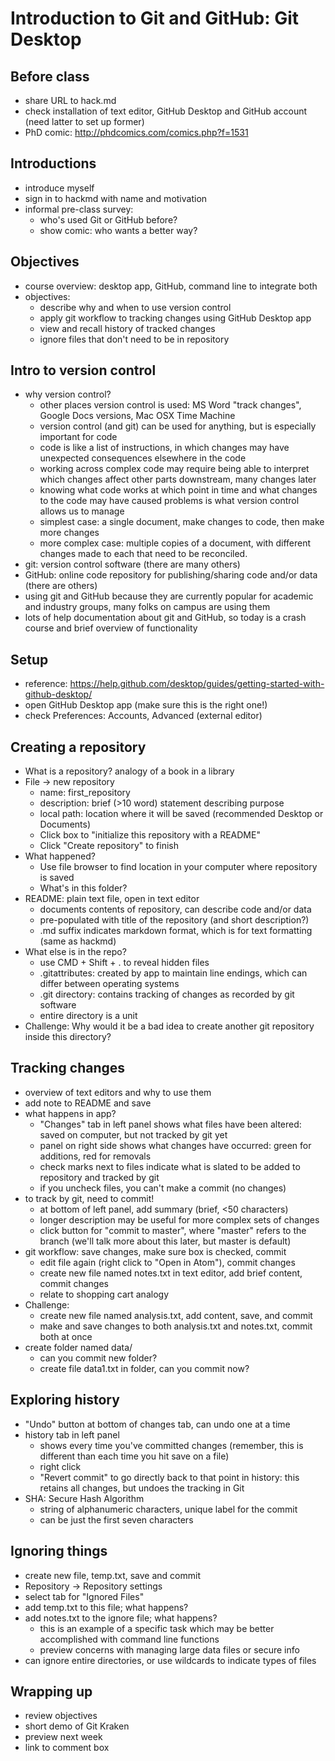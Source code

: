 # Introduction to Git and GitHub: Git Desktop

## Before class

* share URL to hack.md
* check installation of text editor, GitHub Desktop and GitHub account (need latter to set up former)
* PhD comic: http://phdcomics.com/comics.php?f=1531

## Introductions

* introduce myself
* sign in to hackmd with name and motivation
* informal pre-class survey:
	* who's used Git or GitHub before?
	* show comic: who wants a better way?

## Objectives

* course overview: desktop app, GitHub, command line to integrate both
* objectives:
	* describe why and when to use version control
	* apply git workflow to tracking changes using GitHub Desktop app
	* view and recall history of tracked changes
	* ignore files that don't need to be in repository


## Intro to version control

* why version control? 
	* other places version control is used: MS Word "track changes", Google Docs versions, Mac OSX Time Machine
	* version control (and git) can be used for anything, but is especially important for code
	* code is like a list of instructions, in which changes may have unexpected consequences elsewhere in the code
	* working across complex code may require being able to interpret which changes affect other parts downstream, many changes later
	* knowing what code works at which point in time and what changes to the code may have caused problems is what version control allows us to manage
	* simplest case: a single document, make changes to code, then make more changes
	* more complex case: multiple copies of a document, with different changes made to each that need to be reconciled.
* git: version control software (there are many others)
* GitHub: online code repository for publishing/sharing code and/or data (there are others)
* using git and GitHub because they are currently popular for academic and industry groups, many folks on campus are using them
* lots of help documentation about git and GitHub, so today is a crash course and brief overview of functionality


## Setup

* reference: https://help.github.com/desktop/guides/getting-started-with-github-desktop/
* open GitHub Desktop app (make sure this is the right one!)
* check Preferences: Accounts, Advanced (external editor)


## Creating a repository

* What is a repository? analogy of a book in a library
* File -> new repository
	* name: first_repository
	* description: brief (>10 word) statement describing purpose
	* local path: location where it will be saved (recommended Desktop or Documents)
	* Click box to "initialize this repository with a README"
	* Click "Create repository" to finish
* What happened?
	* Use file browser to find location in your computer where repository is saved
	* What's in this folder?
* README: plain text file, open in text editor
	* documents contents of repository, can describe code and/or data
	* pre-populated with title of the repository (and short description?)
	* .md suffix indicates markdown format, which is for text formatting (same as hackmd)
* What else is in the repo?
	* use CMD + Shift + . to reveal hidden files
	* .gitattributes: created by app to maintain line endings, which can differ between operating systems
	* .git directory: contains tracking of changes as recorded by git software
	* entire directory is a unit
* Challenge: Why would it be a bad idea to create another git repository inside this directory?

## Tracking changes

* overview of text editors and why to use them
* add note to README and save
* what happens in app?
	* "Changes" tab in left panel shows what files have been altered: saved on computer, but not tracked by git yet
	* panel on right side shows what changes have occurred: green for additions, red for removals
	* check marks next to files indicate what is slated to be added to repository and tracked by git
	* if you uncheck files, you can't make a commit (no changes)
* to track by git, need to commit!
	* at bottom of left panel, add summary (brief, <50 characters)
	* longer description may be useful for more complex sets of changes
	* click button for "commit to master", where "master" refers to the branch (we'll talk more about this later, but master is default)
* git workflow: save changes, make sure box is checked, commit
	* edit file again (right click to "Open in Atom"), commit changes
	* create new file named notes.txt in text editor, add brief content, commit changes
	* relate to shopping cart analogy
* Challenge:
	* create new file named analysis.txt, add content, save, and commit
	* make and save changes to both analysis.txt and notes.txt, commit both at once
* create folder named data/
	* can you commit new folder?
	* create file data1.txt in folder, can you commit now?


## Exploring history

* "Undo" button at bottom of changes tab, can undo one at a time
* history tab in left panel
	* shows every time you've committed changes (remember, this is different than each time you hit save on a file)
	* right click
	* "Revert commit" to go directly back to that point in history: this retains all changes, but undoes the tracking in Git
* SHA: Secure Hash Algorithm
	* string of alphanumeric characters, unique label for the commit
	* can be just the first seven characters


## Ignoring things

* create new file, temp.txt, save and commit
* Repository -> Repository settings
* select tab for "Ignored Files"
* add temp.txt to this file; what happens?
* add notes.txt to the ignore file; what happens?
	* this is an example of a specific task which may be better accomplished with command line functions
	* preview concerns with managing large data files or secure info
* can ignore entire directories, or use wildcards to indicate types of files 


## Wrapping up

* review objectives
* short demo of Git Kraken
* preview next week
* link to comment box
